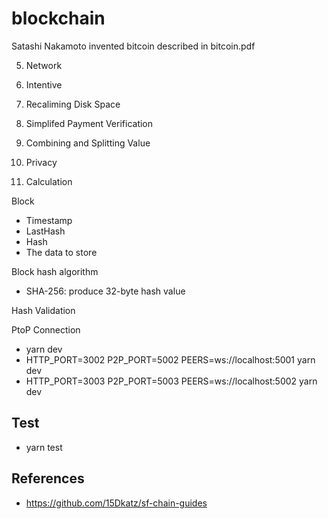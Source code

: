 # blockchain

Satashi Nakamoto invented bitcoin described in bitcoin.pdf

5. Network

6. Intentive

7. Recaliming Disk Space

8. Simplifed Payment Verification

9. Combining and Splitting Value

10. Privacy

11. Calculation


Block
 - Timestamp
 - LastHash
 - Hash
 - The data to store

Block hash algorithm
 - SHA-256: produce 32-byte hash value

Hash Validation


PtoP Connection
 - yarn dev
 - HTTP_PORT=3002 P2P_PORT=5002 PEERS=ws://localhost:5001 yarn dev
 - HTTP_PORT=3003 P2P_PORT=5003 PEERS=ws://localhost:5002 yarn dev


## Test
 - yarn test

## References
 - https://github.com/15Dkatz/sf-chain-guides